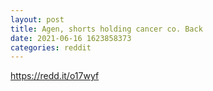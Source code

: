 ```yaml
--- 
layout: post 
title: Agen, shorts holding cancer co. Back 
date: 2021-06-16 1623858373 
categories: reddit 
--- 
```

https://redd.it/o17wyf